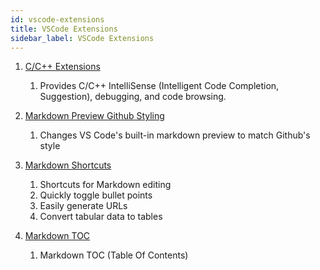 ```yaml
---
id: vscode-extensions
title: VSCode Extensions
sidebar_label: VSCode Extensions
---
```


1. [C/C++ Extensions](https://marketplace.visualstudio.com/items?itemName=ms-vscode.cpptools )
   1. Provides C/C++ IntelliSense (Intelligent Code Completion, Suggestion), debugging, and code browsing.

2. [Markdown Preview Github Styling](https://marketplace.visualstudio.com/items?itemName=bierner.markdown-preview-github-styles )
   1. Changes VS Code's built-in markdown preview to match Github's style

3. [Markdown Shortcuts](https://marketplace.visualstudio.com/items?itemName=mdickin.markdown-shortcuts )
   1. Shortcuts for Markdown editing
   2. Quickly toggle bullet points
   3. Easily generate URLs
   4. Convert tabular data to tables

4. [Markdown TOC](https://marketplace.visualstudio.com/items?itemName=AlanWalk.markdown-toc )
   1. Markdown TOC (Table Of Contents)
  
  